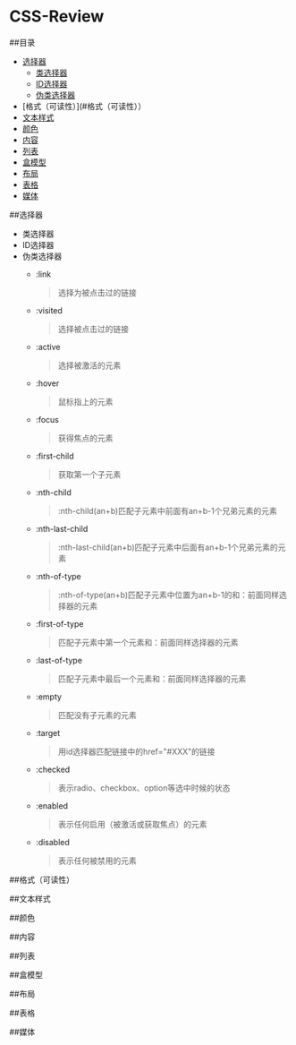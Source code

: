 # CSS-Review
##目录
 * [选择器](#选择器)
   * [类选择器](#类选择器)
   * [ID选择器](#ID选择器)
   * [伪类选择器](#伪类选择器)
 * [格式（可读性）](#格式（可读性））
 * [文本样式](#文本样式)
 * [颜色](#颜色)
 * [内容](#内容)
 * [列表](#列表)
 * [盒模型](#盒模型)
 * [布局](#布局)
 * [表格](#表格)
 * [媒体](#媒体)

##选择器
  * 类选择器
  * ID选择器
  * 伪类选择器
    + :link
    
      > 选择为被点击过的链接
    + :visited
     
      > 选择被点击过的链接
    + :active
     
      > 选择被激活的元素
    + :hover
     
      > 鼠标指上的元素
    + :focus
     
      > 获得焦点的元素
    + :first-child
     
      > 获取第一个子元素
    + :nth-child
     
      > :nth-child(an+b)匹配子元素中前面有an+b-1个兄弟元素的元素
    + :nth-last-child
     
      > :nth-last-child(an+b)匹配子元素中后面有an+b-1个兄弟元素的元素
    + :nth-of-type
    
      > :nth-of-type(an+b)匹配子元素中位置为an+b-1的和：前面同样选择器的元素
    + :first-of-type
    
      > 匹配子元素中第一个元素和：前面同样选择器的元素
    + :last-of-type
    
      > 匹配子元素中最后一个元素和：前面同样选择器的元素
    + :empty
    
      > 匹配没有子元素的元素
    + :target
    
      > 用id选择器匹配链接中的href="#XXX"的链接
    + :checked
    
      > 表示radio、checkbox、option等选中时候的状态
    + :enabled
    
      > 表示任何启用（被激活或获取焦点）的元素
    + :disabled
    
      > 表示任何被禁用的元素

##格式（可读性）


##文本样式


##颜色


##内容


##列表


##盒模型


##布局


##表格


##媒体

